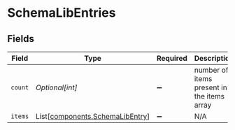 # SchemaLibEntries


## Fields

| Field                                                                        | Type                                                                         | Required                                                                     | Description                                                                  |
| ---------------------------------------------------------------------------- | ---------------------------------------------------------------------------- | ---------------------------------------------------------------------------- | ---------------------------------------------------------------------------- |
| `count`                                                                      | *Optional[int]*                                                              | :heavy_minus_sign:                                                           | number of items present in the items array                                   |
| `items`                                                                      | List[[components.SchemaLibEntry](../../models/components/schemalibentry.md)] | :heavy_minus_sign:                                                           | N/A                                                                          |